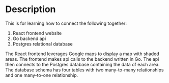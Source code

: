 # Description

This is for learning how to connect the following together:

1. React frontend website
2. Go backend api
3. Postgres relational database

The React frontend leverages Google maps to display a map with shaded areas. The frontend makes api calls to the backend written in Go. The api then connects to the Postgres database containing the data of each area. The database schema has four tables with two many-to-many relationships and one many-to-one relationship.
